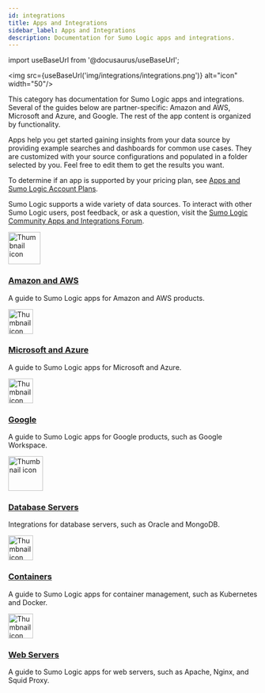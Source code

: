 ```yaml
---
id: integrations
title: Apps and Integrations
sidebar_label: Apps and Integrations
description: Documentation for Sumo Logic apps and integrations.
---
```


import useBaseUrl from '@docusaurus/useBaseUrl';

<img src={useBaseUrl('img/integrations/integrations.png')} alt="icon" width="50"/>

This category has documentation for Sumo Logic apps and integrations. Several of the guides below are partner-specific: Amazon and AWS, Microsoft and Azure, and Google. The rest of the app content is organized by functionality.

Apps help you get started gaining insights from your data source by providing example searches and dashboards for common use cases. They are customized with your source configurations and populated in a folder selected by you. Feel free to edit them to get the results you want.

To determine if an app is supported by your pricing plan, see [Apps and Sumo Logic Account Plans](/docs/integrations/account-plans).

Sumo Logic supports a wide variety of data sources. To interact with other Sumo Logic users, post feedback, or ask a question, visit the [Sumo Logic Community Apps and Integrations Forum](https://support.sumologic.com/hc/en-us/community/topics/200263058-Applications-and-Integrations). ​


<div className="box-wrapper" markdown="1">
<div className="box box1 card">
  <div className="container">
  <img src='https://upload.wikimedia.org/wikipedia/commons/9/93/Amazon_Web_Services_Logo.svg' alt="Thumbnail icon" width="65"/>
  <h3><a href="/docs/integrations/amazon-aws/">Amazon and AWS</a></h3>
  <p>A guide to Sumo Logic apps for Amazon and AWS products.</p>
  </div>
</div>
<div className="box box2 card">
  <div className="container">
  <img src={useBaseUrl('img/integrations/microsoft-azure/azure.png')} alt="Thumbnail icon" width="50"/>
  <h3><a href="/docs/integrations/microsoft-azure/">Microsoft and Azure</a></h3>
  <p>A guide to Sumo Logic apps for Microsoft and Azure.</p>
  </div>
</div>
    <div className="box box3 card">
      <div className="container">
      <img src={useBaseUrl('img/integrations/google/google.png')} alt="Thumbnail icon" width="50"/>
      <h3><a href="/docs/integrations/google/">Google</a></h3>
      <p>A guide to Sumo Logic apps for Google products, such as Google Workspace.</p>
      </div>
    </div>
    <div className="box box4 card">
      <div className="container">
      <img src={useBaseUrl('img/integrations/databases/databases-icon.png')} alt="Thumbnail icon" width="70"/>
      <h3><a href="/docs/integrations/databases">Database Servers</a></h3>
      <p>Integrations for database servers, such as Oracle and MongoDB.</p>
      </div>
    </div>
    <div className="box box5 card">
      <div className="container">
      <img src={useBaseUrl('img/integrations/containers-orchestration/containers.png')} alt="Thumbnail icon" width="50"/>
      <h3><a href="/docs/integrations/cloud-security-monitoring-analytics/">Containers</a></h3>
      <p>A guide to Sumo Logic apps for container management, such as Kubernetes and Docker.</p>
      </div>
    </div>
    <div className="box box6 card">
      <div className="container">
      <img src={useBaseUrl('img/integrations/web-servers/web-servers.png')} alt="Thumbnail icon" width="50"/>
      <h3><a href="/docs/integrations/web-servers/">Web Servers</a></h3>
      <p>A guide to Sumo Logic apps for web servers, such as Apache, Nginx, and Squid Proxy.</p>
      </div>
    </div>
  </div>
